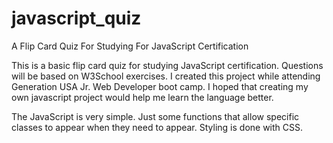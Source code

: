 # javascript_quiz
A Flip Card Quiz For Studying For JavaScript Certification

This is a basic flip card quiz for studying JavaScript certification. Questions will be based on W3School exercises. 
I created this project while attending Generation USA Jr. Web Developer boot camp. I hoped that creating my own javascript project would help me learn the language better.

The JavaScript is very simple. Just some functions that allow specific classes to appear when they need to appear. 
Styling is done with CSS. 

